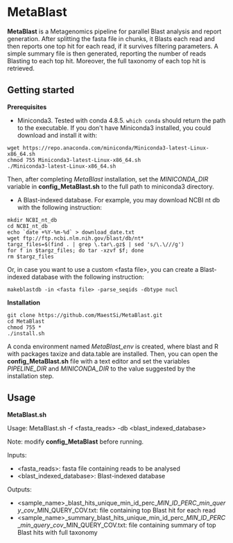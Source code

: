 # MetaBlast

**MetaBlast** is a Metagenomics pipeline for parallel Blast analysis and report generation. After splitting the fasta file in chunks, it Blasts each read and then reports one top hit for each read, if it survives filtering parameters. A simple summary file is then generated, reporting the number of reads Blasting to each top hit. Moreover, the full taxonomy of each top hit is retrieved.

## Getting started

**Prerequisites**

* Miniconda3.
Tested with conda 4.8.5.
```which conda``` should return the path to the executable.
If you don't have Miniconda3 installed, you could download and install it with:
```
wget https://repo.anaconda.com/miniconda/Miniconda3-latest-Linux-x86_64.sh
chmod 755 Miniconda3-latest-Linux-x86_64.sh
./Miniconda3-latest-Linux-x86_64.sh
```

Then, after completing _MetaBlast_ installation, set the _MINICONDA_DIR_ variable in **config_MetaBlast.sh** to the full path to miniconda3 directory.

* A Blast-indexed database. For example, you may download NCBI nt db with the following instruction:

```
mkdir NCBI_nt_db
cd NCBI_nt_db
echo `date +%Y-%m-%d` > download_date.txt
wget ftp://ftp.ncbi.nlm.nih.gov/blast/db/nt*
targz_files=$(find . | grep \.tar\.gz$ | sed 's/\.\///g')
for f in $targz_files; do tar -xzvf $f; done
rm $targz_files
```

Or, in case you want to use a custom \<fasta file\>, you can create a Blast-indexed database with the following instruction:

```
makeblastdb -in <fasta file> -parse_seqids -dbtype nucl
```

**Installation**

```
git clone https://github.com/MaestSi/MetaBlast.git
cd MetaBlast
chmod 755 *
./install.sh
```

A conda environment named _MetaBlast_env_ is created, where blast and R with packages taxize and data.table are installed.
Then, you can open the **config_MetaBlast.sh** file with a text editor and set the variables _PIPELINE_DIR_ and _MINICONDA_DIR_ to the value suggested by the installation step.

## Usage

**MetaBlast.sh**

Usage:
MetaBlast.sh -f \<fasta_reads\> -db \<blast_indexed_database\>

Note: modify **config_MetaBlast** before running.

Inputs:

* \<fasta_reads\>: fasta file containing reads to be analysed
* \<blast_indexed_database\>: Blast-indexed database

Outputs:
* \<sample_name\>\_blast\_hits\_unique\_min\_id\_perc\_$MIN\_ID\_PERC\_min\_query\_cov\_$MIN\_QUERY\_COV.txt: file containing top Blast hit for each read
* \<sample_name\>\_summary\_blast\_hits\_unique\_min\_id\_perc\_$MIN\_ID\_PERC\_min\_query\_cov\_$MIN\_QUERY\_COV.txt: file containing summary of top Blast hits with full taxonomy
